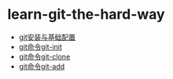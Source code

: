 # learn-git-the-hard-way

* [git安装与基础配置](contents/git-install-and-basic-config.md)
* [git命令git-init](contents/git-init.md)
* [git命令git-clone](contents/git-clone.md)
* [git命令git-add](contents/git-add.md)
